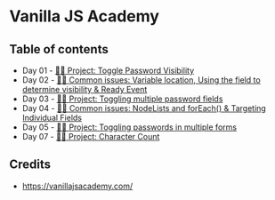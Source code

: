 # Vanilla JS Academy

## Table of contents

- Day 01 - [👨‍💻 Project: Toggle Password Visibility](https://github.com/nielslange/vanilla-js-academy/tree/master/day-01)
- Day 02 - [👨‍🏫 Common issues: Variable location, Using the field to determine visibility & Ready Event](https://github.com/nielslange/vanilla-js-academy/tree/master/day-02)
- Day 03 - [👨‍💻 Project: Toggling multiple password fields](https://github.com/nielslange/vanilla-js-academy/tree/master/day-03)
- Day 04 - [👨‍🏫 Common issues: NodeLists and forEach() & Targeting Individual Fields](https://github.com/nielslange/vanilla-js-academy/tree/master/day-04)
- Day 05 - [👨‍💻 Project: Toggling passwords in multiple forms](https://github.com/nielslange/vanilla-js-academy/tree/master/day-05)
- Day 07 - [👨‍💻 Project: Character Count](https://github.com/nielslange/vanilla-js-academy/tree/master/day-07)

## Credits

* https://vanillajsacademy.com/
